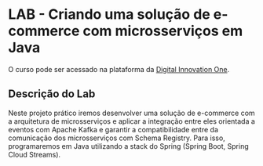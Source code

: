 # LAB - Criando uma solução de e-commerce com microsserviços em Java

O curso pode ser acessado na plataforma da [Digital Innovation One](https://digitalinnovation.one/).

## Descrição do Lab

Neste projeto prático iremos desenvolver uma solução de e-commerce com a arquitetura de microsserviços e aplicar a integração entre eles orientada a eventos com Apache Kafka e garantir a compatibilidade entre da comunicação dos microsserviços com Schema Registry. Para isso, programaremos em Java utilizando a stack do Spring (Spring Boot, Spring Cloud Streams).
